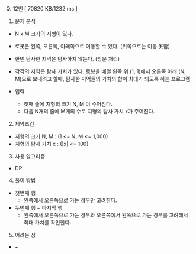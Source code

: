 Q. 12번 [ 70820 KB/1232 ms ]

1. 문제 분석
- N x M 크기의 지형이 있다.
- 로봇은 왼쪽, 오른쪽, 아래쪽으로 이동할 수 있다. (위쪽으로는 이동 못함)
- 한번 탐사한 지역은 탐사하지 않는다. (방문 처리)
- 각각의 지역은 탐사 가치가 있다. 로봇을 배열 왼쪽 위 (1, 1)에서 오른쪽 아래 (N, M)으로 보내려고 할때, 탐사한 지역들의 가치의 합이 최대가 되도록 하는 프로그램


- 입력
  - 첫째 줄에 지형의 크기 N, M 이 주어진다.
  - 다음 N개의 줄에 M개의 수로 지형의 탐사 가치 x가 주어진다.

2. 제약조건
- 지형의 크기 N, M : (1 <= N, M <= 1,000)
- 지형의 탐사 가치 x : (|x| <= 100)

3. 사용 알고리즘
- DP

4. 풀이 방법
- 첫번째 행
  - 왼쪽에서 오른쪽으로 가는 경우만 고려한다.
- 두번째 행 ~ 마지막 행
  - 왼쪽에서 오른쪽으로 가는 경우와 오른쪽에서 왼쪽으로 가는 경우를 고려해서 최대 가치를 확인한다.

5. 어려운 점
- ~